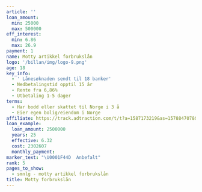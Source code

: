 ```yaml
---
article: ''
loan_amount:
  min: 25000
  max: 500000
eff_interest:
  min: 6.86
  max: 26.9
payment: 1
name: Motty artikkel forbrukslån
logo: '/billan/img/logo-9.png'
age: 18
key_info:
  - ' Lånesøknaden sendt til 18 banker'
  - Nedbetalingstid opptil 15 år
  - Rente fra 6,86%
  - Utbetaling 1-5 dager
terms:
  - Har bodd eller skattet til Norge i 3 å
  - Eier egen bolig/eiendom i Norge
affiliate: https://track.adtraction.com/t/t?a=1587173219&as=1578847078&t=2&tk=1
loan_example:
  loan_amount: 2500000
  years: 25
  effective: 6.32
  cost: 2302607
  monthly_payment:
marker_text: "\U0001F44D  Anbefalt"
rank: 5
pages_to_show:
  - smnlg - motty artikkel forbrukslån
title: Motty forbrukslån
---
```

